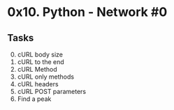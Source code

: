 # 0x10. Python - Network #0
## Tasks
0. cURL body size
1. cURL to the end
2. cURL Method
3. cURL only methods
4. cURL headers
5. cURL POST parameters
6. Find a peak
